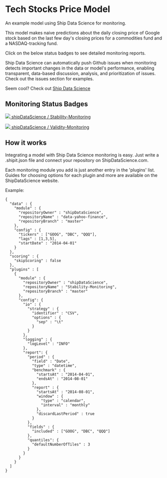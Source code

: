 Tech Stocks Price Model
==============

An example model using Ship Data Science for monitoring.

This model makes naive predictions
about the daily closing price of Google stock based on 
the last few day's closing prices for a commodities fund
and a NASDAQ-tracking fund.

Click on the below status badges to see detailed monitoring reports.

Ship Data Science can automatically push Github issues 
when monitoring detects important changes in the data or model's performance, enabling transparent, data-based
discussion, analysis, and prioritization of issues. Check out the issues section for examples.

Seem cool? Check out [Ship Data Science](http://www.shipdatascience.com)  

Monitoring Status Badges
--------------------
[ <img src="http://www.shipdatascience.com/api/v1/badges?plugin_id=1&statsmodel_id=1&branch=master" > shipDataScience / Stability-Monitoring ](http://www.shipdatascience.com/app#!/latest/1/master/1 ) 

[ <img src="http://www.shipdatascience.com/api/v1/badges?plugin_id=2&statsmodel_id=1&branch=master" > shipDataScience / Validity-Monitoring ](http://www.shipdatascience.com/app#!/latest/1/master/2 ) 

How it works
-----------
Integrating a model with Ship Data Science monitoring is easy. Just write a .shipit.json file and connect your repository on ShipDataScience.com. 

Each monitoring module you add is just another entry in the 'plugins' list. Guides for choosing options for each plugin and more are available on the ShipDataScience website.

Example:
```
{
  "data" : {
    "module" : {
      "repositoryOwner" : "shipDataScience",
      "repositoryName" : "data-yahoo-finance", 
      "repositoryBranch" : "master"
    },
    "config" : {
      "tickers" : ["GOOG", "DBC", "QQQ"], 
      "lags" : [1,3,5],
      "startDate" : "2014-04-01"
    }
  },
  "scoring" : {
    "skipScoring" : false
  },
  "plugins" : [
    {
      "module" : {
        "repositoryOwner" : "shipDataScience",
        "repositoryName" : "Stability-Monitoring",
        "repositoryBranch" : "master"
      },
      "config": {
        "io" : {
          "strategy" : {
            "identifier" : "CSV",
            "options" : {
              "sep" : "\t"
            }
          }
        },
        "logging" : {
          "logLevel" : "INFO"
        },
        "report": {
          "period" : {
            "field" : "Date",
            "type" : "datetime",
            "benchmark" : {
              "startsAt" : "2014-04-01",
              "endsAt" : "2014-08-01"
            },
            "report" : {
              "startsAt" : "2014-08-01",
              "window" : {
                "type" : "calendar",
                "interval" : "monthly"
              },
              "discardLastPeriod" : true
            }
          },
          "fields" : {
            "included" : ["GOOG", "DBC", "QQQ"]
          },
          "quantiles": {
            "defaultNumberOfTiles" : 3
          }
        }
      }
    }
  ]
}


```


